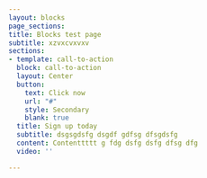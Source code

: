 ```yaml
---
layout: blocks
page_sections: 
title: Blocks test page
subtitle: xzvxcvxvxv
sections:
- template: call-to-action
  block: call-to-action
  layout: Center
  button:
    text: Click now
    url: "#"
    style: Secondary
    blank: true
  title: Sign up today
  subtitle: dsgsgdsfg dsgdf gdfsg dfsgdsfg
  content: Contenttttt g fdg dsfg dsfg dfsg dfg
  video: ''

---
```

